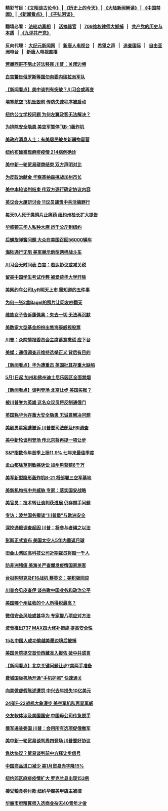 #### 精彩节目：[《文昭谈古论今》](http://134.209.198.168/wenzhao) | [《历史上的今天》](http://134.209.198.168/today-in-history) | [《大陆新闻解读》](http://134.209.198.168/ntdtv-comedy) | [《中国禁闻》](http://134.209.198.168/ntdtv-news) | [《新闻看点》](http://134.209.198.168/news-insight) | [《子弘闲谈》](http://134.209.198.168/zihongxiantan/) 

  #### 翻墙必看： [法轮功真相](http://134.209.198.168:10000/videos/truth.html) &nbsp;&nbsp;|&nbsp;&nbsp; [活摘器官](http://134.209.198.168:10000/videos/res/Organs/) &nbsp;&nbsp;|&nbsp;&nbsp; [709维权律师大抓捕](http://134.209.198.168:10000/videos/709/) &nbsp;&nbsp;|&nbsp;&nbsp; [共产党的历史与本质](http://134.209.198.168:10000/videos/ccp.html) &nbsp;&nbsp;| [《九评共产党》](http://134.209.198.168:10000/videos/jiuping/) 

#### 反向代理： [大纪元新闻网](http://134.209.198.168:10080/) &nbsp;&nbsp;|&nbsp;&nbsp; [新唐人电视台](http://134.209.198.168:8000/) &nbsp;&nbsp;|&nbsp;&nbsp; [希望之声](http://134.209.198.168:8200/) &nbsp;&nbsp;|&nbsp;&nbsp; [追查国际](http://134.209.198.168:10010/) &nbsp;&nbsp;|&nbsp;&nbsp; [自由亚洲电台](http://134.209.198.168:9800/) &nbsp;&nbsp;|&nbsp;&nbsp; [新唐人电视直播](http://134.209.198.168/) 

#### [若墨西哥不阻止非法移民 川普：关闭边境](../pages/nsc412/n11149488.md?t=03292137) 

#### [白宫警告俄罗斯等国勿向委内瑞拉派军队](../pages/nsc412/n11149658.md?t=03292137) 

#### [【新闻看点】美中谈判有突破？川习会或再变](../pages/nsc412/n11149469.md?t=03292137) 

#### [埃塞航空飞机坠毁前 传防失速程序被启动](../pages/nsc412/n11149281.md?t=03292137) 

#### [纽约公立学校问题 为何左翼政客无法解决？](../pages/nsc412/n11148665.md?t=03292137) 

#### [为排除安全隐患 美空军暂停飞B-1轰炸机](../pages/nsc412/n11149312.md?t=03292137) 

#### [美政府消息人士：有美居民被关新疆拘留营](../pages/nsc412/n11149339.md?t=03292137) 

#### [纽约布碌崙现麻疹疫情 214病例确诊](../pages/nsc412/n11148696.md?t=03292137) 

#### [美中新一轮贸易磋商结束 双方声明对比](../pages/nsc412/n11149183.md?t=03292137) 

#### [为反政治献金 华裔高纳森挑战加州市长](../pages/nsc412/n11147254.md?t=03292137) 

#### [美中本轮谈判结束 传双方逐行确定协议内容](../pages/nsc412/n11148669.md?t=03292137) 

#### [英议会大厦研讨会 11议员谴责中共活摘罪行](../pages/nsc412/n11147307.md?t=03292137) 

#### [每天9人死于类鸦片止痛药 纽约州检长扩大提告](../pages/nsc412/n11148700.md?t=03292137) 

#### [华盛顿三华人私种大麻 运千公斤到纽约](../pages/nsc412/n11148686.md?t=03292137) 

#### [后螺旋弹簧问题 大众在美国召回56000辆车](../pages/nsc412/n11148541.md?t=03292137) 

#### [海陆通行无阻 美军展示新型两栖战斗车](../pages/nsc412/n11148536.md?t=03292137) 

#### [川习会无时间表 白宫：若达协议或减关税](../pages/nsc412/n11147333.md?t=03292137) 

#### [留美中国学生考试作弊 被爱荷华大学开除](../pages/nsc412/n11147726.md?t=03292137) 

#### [美网约车公司Lyft明天上市 需知道的五件事](../pages/nsc412/n11147465.md?t=03292137) 

#### [为何一张2盒Bagel的照片让网友吵翻天](../pages/nsc412/n11147104.md?t=03292137) 

#### [维族女子告诉蓬佩奥：失去一切 无法再沉默](../pages/nsc412/n11135743.md?t=03292137) 

#### [美数家大型基金纷纷出售海康威视股票](../pages/nsc412/n11147111.md?t=03292137) 

#### [川普：众院情报委员会主席蓄意撒谎 应下台](../pages/nsc412/n11146907.md?t=03292137) 

#### [美媒：通俄调查非维持选举正义 背后有目的](../pages/nsc412/n11147110.md?t=03292137) 

#### [【新闻看点】华为遭重击 英国批其存重大缺陷](../pages/nsc412/n11146848.md?t=03292137) 

#### [5月1日起 加州和佛州迪士尼乐园区全面禁烟](../pages/nsc412/n11147050.md?t=03292137) 

#### [【新闻看点】谈判登场 北京让步 美国买账？](../pages/nsc412/n11146749.md?t=03292137) 

#### [被川普誉为英雄 这名众议员将反制通俄门](../pages/nsc412/n11146995.md?t=03292137) 

#### [英国称华为存重大安全隐患 无诚意解决问题](../pages/nsc412/n11146736.md?t=03292137) 

#### [美剧男星案遭撤诉 川普要司法部及FBI调查](../pages/nsc412/n11146727.md?t=03292137) 

#### [美中新轮谈判登场 传北京将再提一项让步](../pages/nsc412/n11146711.md?t=03292137) 

#### [S&P指数今年首季上扬11.9% 七年来最佳季度](../pages/nsc412/n11146536.md?t=03292137) 

#### [孟山都除草剂致癌诉讼 加州男获赔8千万](../pages/nsc412/n11146396.md?t=03292137) 

#### [美军新型隐形轰炸机B-21 将部署三空军基地](../pages/nsc412/n11146075.md?t=03292137) 

#### [美新机构抗中共威胁 专家：落实国安战略](../pages/nsc412/n11145499.md?t=03292137) 

#### [美官员：技术转让谈判获进展 仍存棘手问题](../pages/nsc412/n11145018.md?t=03292137) 

#### [专访：波兰国务卿谈“川普堡”与欧洲安全](../pages/nsc412/n11144470.md?t=03292137) 

#### [深挖通俄调查起因 川普：将参与者绳之以法](../pages/nsc412/n11145123.md?t=03292137) 

#### [彭斯正式宣布 美国太空人5年内重返月球](../pages/nsc412/n11145527.md?t=03292137) 

#### [旧金山湾区高科技公司近期裁员将超一千人](../pages/nsc412/n11145316.md?t=03292137) 

#### [防非洲猪瘟 美海关严查爆发疫情国家旅客](../pages/nsc412/n11144861.md?t=03292137) 

#### [台拟购坦克及F16战机 蔡英文：美积极回应](../pages/nsc412/n11144759.md?t=03292137) 

#### [川普会见皮查伊 谈谷歌中国业务和政治公平](../pages/nsc412/n11144739.md?t=03292137) 

#### [美国哪个州征收的个人所得税最高？](../pages/nsc412/n11144480.md?t=03292137) 

#### [微信安全风险或甚华为 专家提八项应对方法](../pages/nsc412/n11144622.md?t=03292137) 

#### [波音推出737 MAX四大修补措施 提高安全性](../pages/nsc412/n11144521.md?t=03292137) 

#### [15名中国人成功偷越美墨边境后被捕](../pages/nsc412/n11144453.md?t=03292137) 

#### [美国务院提交首份西藏准入报告 破中共谎言](../pages/nsc412/n11144207.md?t=03292137) 

#### [【新闻看点】北京关键问题让步?美两手准备](../pages/nsc412/n11144291.md?t=03292137) 

#### [费城国际机场开通“手机护照” 快速通关](../pages/nsc412/n11144283.md?t=03292137) 

#### [向美做虚假陈述遭罚 中兴去年损失10亿美元](../pages/nsc412/n11144356.md?t=03292137) 

#### [24架F-22战机大象漫步 美空军机队再显军威](../pages/nsc412/n11143993.md?t=03292137) 

#### [交友软体涉及美国国安 中国母公司传急脱手](../pages/nsc412/n11144181.md?t=03292137) 

#### [俄军进驻委国 川普：会用所有选项促俄撤军](../pages/nsc412/n11144268.md?t=03292137) 

#### [美中新一轮贸易谈判周四登场 川普要好协议](../pages/nsc412/n11144151.md?t=03292137) 

#### [急达协议？贸易谈判前中方释让步信号](../pages/nsc412/n11144057.md?t=03292137) 

#### [中国商品进口减少 美1月贸易赤字降15%](../pages/nsc412/n11143995.md?t=03292137) 

#### [纽约郊区麻疹疫情扩大 罗克兰县出现153例](../pages/nsc412/n11143919.md?t=03292137) 

#### [接受粮食券付款 纽约华裔美甲店主被控](../pages/nsc412/n11143552.md?t=03292137) 

#### [华裔市府精算师入选商业杂志40青年才俊](../pages/nsc412/n11143537.md?t=03292137) 

